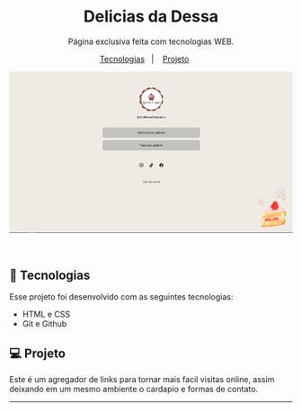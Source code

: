 <h1 align="center"> Delicias da Dessa </h1>

<p align="center">
Página exclusiva feita com tecnologias WEB.
</p>

<p align="center">
  <a href="#-tecnologias">Tecnologias</a>&nbsp;&nbsp;&nbsp;|&nbsp;&nbsp;&nbsp;
  <a href="#-projeto">Projeto</a>&nbsp;&nbsp;&nbsp;&nbsp;&nbsp;&nbsp;
</p>

<p align="center">
  <img alt="Delicias da Dessa" src="./assets/preview.jpeg">
</p>

<br>

## 🚀 Tecnologias

Esse projeto foi desenvolvido com as seguintes tecnologias:

- HTML e CSS
- Git e Github

## 💻 Projeto

Este é um agregador de links para tornar mais facil visitas online, assim deixando em um mesmo ambiente o cardapio e formas de contato.

---
